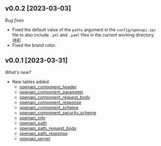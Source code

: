 ## v0.0.2 [2023-03-03]

_Bug fixes_

- Fixed the default value of the `paths` argument in the `config/openapi.spc` file to also include `.yml` and `.yaml` files in the current working directory. ([#4](https://github.com/turbot/steampipe-plugin-openapi/pull/4))
- Fixed the brand color.

## v0.0.1 [2023-03-31]

_What's new?_

- New tables added
  - [openapi_component_header](https://hub.steampipe.io/plugins/turbot/openapi/tables/openapi_component_header)
  - [openapi_component_parameter](https://hub.steampipe.io/plugins/turbot/openapi/tables/openapi_component_parameter)
  - [openapi_component_request_body](https://hub.steampipe.io/plugins/turbot/openapi/tables/openapi_component_request_body)
  - [openapi_component_response](https://hub.steampipe.io/plugins/turbot/openapi/tables/openapi_component_response)
  - [openapi_component_schema](https://hub.steampipe.io/plugins/turbot/openapi/tables/openapi_component_schema)
  - [openapi_component_security_scheme](https://hub.steampipe.io/plugins/turbot/openapi/tables/openapi_component_security_scheme)
  - [openapi_info](https://hub.steampipe.io/plugins/turbot/openapi/tables/openapi_info)
  - [openapi_path](https://hub.steampipe.io/plugins/turbot/openapi/tables/openapi_path)
  - [openapi_path_request_body](https://hub.steampipe.io/plugins/turbot/openapi/tables/openapi_path_request_body)
  - [openapi_path_response](https://hub.steampipe.io/plugins/turbot/openapi/tables/openapi_path_response)
  - [openapi_server](https://hub.steampipe.io/plugins/turbot/openapi/tables/openapi_server)
